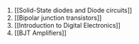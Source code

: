 1. [[Solid-State diodes and Diode circuits]] 
2. [[Bipolar junction transistors]]
3. [[Introduction to Digital Electronics]]
4. [[BJT Amplifiers]]